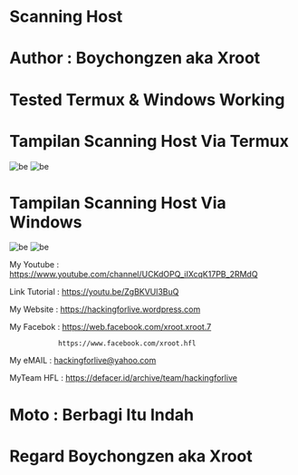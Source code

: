# Scanning Host 

# Author : Boychongzen aka Xroot

# Tested Termux & Windows Working

# Tampilan Scanning Host Via Termux
![be](https://raw.githubusercontent.com/boychongzen18/scanner-host/master/termux.jpg)
![be](https://raw.githubusercontent.com/boychongzen18/scanner-host/master/termux1.jpg)
# Tampilan Scanning Host Via Windows
![be](https://raw.githubusercontent.com/boychongzen18/scanner-host/master/host.jpg)
![be](https://raw.githubusercontent.com/boychongzen18/scanner-host/master/host1.jpg)

My Youtube    : https://www.youtube.com/channel/UCKdOPQ_iIXcqK17PB_2RMdQ

Link Tutorial : https://youtu.be/ZgBKVUl3BuQ

My Website    : https://hackingforlive.wordpress.com

My Facebok    : https://web.facebook.com/xroot.xroot.7

                https://www.facebook.com/xroot.hfl

My eMAIL      : hackingforlive@yahoo.com

MyTeam HFL    : https://defacer.id/archive/team/hackingforlive

# Moto : Berbagi Itu Indah

# Regard Boychongzen aka Xroot
